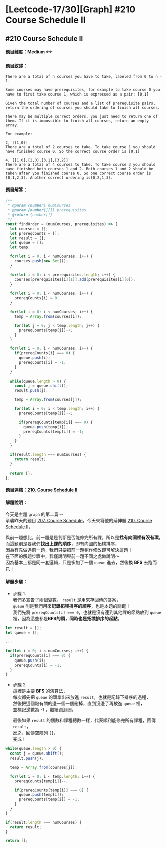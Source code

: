 # [Leetcode-17/30][Graph] #210 Course Schedule II

## #210 Course Schedule II

#### 題目難度：Medium :star::star:
#### 題目敘述：
```
There are a total of n courses you have to take, labeled from 0 to n - 1.

Some courses may have prerequisites, for example to take course 0 you have to first take course 1, which is expressed as a pair: [0,1]

Given the total number of courses and a list of prerequisite pairs, return the ordering of courses you should take to finish all courses.

There may be multiple correct orders, you just need to return one of them. If it is impossible to finish all courses, return an empty array.

For example:

2, [[1,0]]
There are a total of 2 courses to take. To take course 1 you should have finished course 0. So the correct course order is [0,1]

4, [[1,0],[2,0],[3,1],[3,2]]
There are a total of 4 courses to take. To take course 3 you should have finished both courses 1 and 2. Both courses 1 and 2 should be taken after you finished course 0. So one correct course order is [0,1,2,3]. Another correct ordering is[0,2,1,3].
```
#### 題目解答：
```javascript
/**
 * @param {number} numCourses
 * @param {number[][]} prerequisites
 * @return {number[]}
 */
const findOrder = (numCourses, prerequisites) => {
  let courses = [];
  let prereqCounts = [];
  let result = [];
  let queue = [];
  let temp;

  for(let i = 0; i < numCourses; i++) {
    courses.push(new Set());
  }

  for(let i = 0; i < prerequisites.length; i++) {
    courses[prerequisites[i][1]].add(prerequisites[i][0]);
  }

  for(let i = 0; i < numCourses; i++) {
    prereqCounts[i] = 0;
  }

  for(let i = 0; i < numCourses; i++) {
    temp = Array.from(courses[i]);

    for(let j = 0; j < temp.length; j++) {
      prereqCounts[temp[j]]++;
    }
  }

  for(let i = 0; i < numCourses; i++) {
    if(prereqCounts[i] === 0) {
      queue.push(i);
      prereqCounts[i] = -1;
    }
  }

  while(queue.length > 0) {
    const j = queue.shift();
    result.push(j);

    temp = Array.from(courses[j]);

    for(let i = 0; i < temp.length; i++) {
      prereqCounts[temp[i]]--;

      if(prereqCounts[temp[i]] === 0) {
        queue.push(temp[i]);
        prereqCounts[temp[i]] = -1;
      }
    }
  }

  if(result.length === numCourses) {
    return result;
  }

  return [];
};
```
#### 題目連結：[210. Course Schedule II](https://leetcode.com/problems/course-schedule-ii/)
#### 解題說明：
今天是主題 `graph` 的第二篇～  
承襲昨天的題目 [207. Course Schedule](https://github.com/xxhomey19/leetcode-30days/tree/master/Day16)，今天來寫他的延伸題 [210. Course Schedule II](https://leetcode.com/problems/course-schedule-ii/)，  

與前一題想比，前一題是是判斷是否能修完所有課，所以是**找有向圖裡有沒有環**，  
而這題則是要我們**找出上課的順序**，即有向圖的拓樸排序，  
因為有先做過前一題，我們只要把前一題稍作修改即可解決這題！  
在下面的解題步驟中，我僅說明與前一題不同之處做說明～  
因為基本上都是同一套邏輯，只是多加了一個 `queue` 進去，然後換 **BFS** 去跑而已！  

#### 解題步驟：
- 步驟 1.  
我們多宣告了兩個變數，
`result` 是用來存回傳的答案，  
`queue` 則是我們用來**記錄拓墣排序的順序**，也是本題的關鍵！  
我們先將 `prereqCounts[i] === 0`，也就是沒有連到其他課的節點放到 `queue` 裡，因為這些都是**BFS的頭，同時也是拓墣排序的起點**。  

```javascript
let result = [];
let queue = [];

...

for(let i = 0; i < numCourses; i++) {
  if(prereqCounts[i] === 0) {
    queue.push(i);
    prereqCounts[i] = -1;
  }
}
```  

- 步驟 2.  
這裡是主要 **BFS** 的演算法，  
每次都先把 `queue` 的頭拿出來放進 `result`，也就是記錄下排序的過程，  
然後把這個點有關的邊一個一個刪掉，直到沒邊了再放進 `queue`  裡，  
並標記邊數為 -1 ，繼續跑迴圈。  

  最後如果 `result` 的個數和課程總數一樣，代表順利能修完所有課程，回傳 `result`，  
反之，回傳空陣列 `[]`，  
完成！  

```javascript
while(queue.length > 0) {
  const j = queue.shift();
  result.push(j);

  temp = Array.from(courses[j]);

  for(let i = 0; i < temp.length; i++) {
    prereqCounts[temp[i]]--;

    if(prereqCounts[temp[i]] === 0) {
      queue.push(temp[i]);
      prereqCounts[temp[i]] = -1;
    }
  }
}

if(result.length === numCourses) {
  return result;
}

return [];
```  
